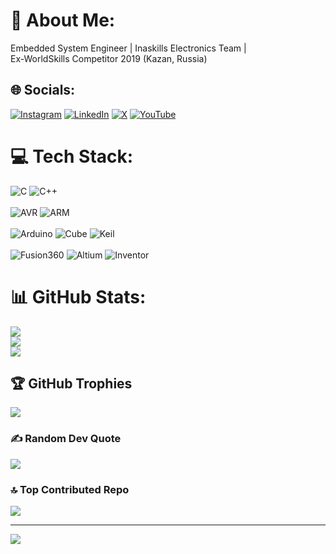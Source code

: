 # 💫 About Me:
Embedded System Engineer | Inaskills Electronics Team | <br>Ex-WorldSkills Competitor 2019 (Kazan, Russia)


## 🌐 Socials:
[![Instagram](https://img.shields.io/badge/Instagram-%23E4405F.svg?logo=Instagram&logoColor=white)](https://instagram.com/khoirulgunder) [![LinkedIn](https://img.shields.io/badge/LinkedIn-%230077B5.svg?logo=linkedin&logoColor=white)](https://linkedin.com/in/khoirulgunder) [![X](https://img.shields.io/badge/X-black.svg?logo=X&logoColor=white)](https://x.com/khoirul_gunder) [![YouTube](https://img.shields.io/badge/YouTube-%23FF0000.svg?logo=YouTube&logoColor=white)](https://youtube.com/@createme_id) 

# 💻 Tech Stack:
![C](https://img.shields.io/badge/c-%2300599C.svg?style=for-the-badge&logo=c&logoColor=white) ![C++](https://img.shields.io/badge/c++-%2300599C.svg?style=for-the-badge&logo=c%2B%2B&logoColor=white)<br/><br/>
![AVR](https://img.shields.io/badge/-AVR-B7178C?style=for-the-badge) 
![ARM](https://img.shields.io/badge/-ARM-0091BD?style=for-the-badge&logo=arm&logoColor=white)<br/><br/>
![Arduino](https://img.shields.io/badge/-Arduino-00979D?style=for-the-badge&logo=Arduino&logoColor=white) 
![Cube](https://img.shields.io/badge/-Cube-03234B?style=for-the-badge&logo=stmicroelectronics)
![Keil](https://img.shields.io/badge/-arm_keil-394049?style=for-the-badge&logo=armkeil)<br/><br/>
![Fusion360](https://img.shields.io/badge/-Fusion_360-FF5733?style=for-the-badge&logo=autodesk)
![Altium](https://img.shields.io/badge/-Altium-A5915F?style=for-the-badge&logo=altiumdesigner&logoColor=white)
![Inventor](https://img.shields.io/badge/-Inventor-FFA500?style=for-the-badge&logo=autodesk)

# 📊 GitHub Stats:
![](https://github-readme-stats.vercel.app/api?username=khoirulabdulloh&theme=react&hide_border=false&include_all_commits=false&count_private=false)<br/>
![](https://github-readme-streak-stats.herokuapp.com/?user=khoirulabdulloh&theme=react&hide_border=false)<br/>
![](https://github-readme-stats.vercel.app/api/top-langs/?username=khoirulabdulloh&theme=react&hide_border=false&include_all_commits=false&count_private=false&layout=compact)

## 🏆 GitHub Trophies
![](https://github-profile-trophy.vercel.app/?username=khoirulabdulloh&theme=radical&no-frame=false&no-bg=true&margin-w=4)

### ✍️ Random Dev Quote
![](https://quotes-github-readme.vercel.app/api?type=horizontal&theme=radical)

### 🔝 Top Contributed Repo
![](https://github-contributor-stats.vercel.app/api?username=khoirulabdulloh&limit=5&theme=dark&combine_all_yearly_contributions=true)

---
[![](https://visitcount.itsvg.in/api?id=khoirulabdulloh&icon=0&color=0)](https://visitcount.itsvg.in)

<!-- Proudly created with GPRM ( https://gprm.itsvg.in ) -->

